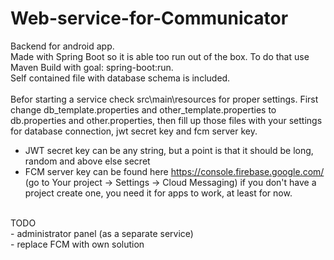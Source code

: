 # Web-service-for-Communicator
Backend for android app.<br />
Made with Spring Boot so it is able too run out of the box. To do that use Maven Build with goal: spring-boot:run.<br />
Self contained file with database schema is included.<br />
<br />
Befor starting a service check src\main\resources for proper settings. 
First change db_template.properties and other_template.properties to db.properties and other.properties, 
then fill up those files with your settings for database connection, jwt secret key and fcm server key.<br />
- JWT secret key can be any string, but a point is that it should be long, random and above else secret<br />
- FCM server key can be found here https://console.firebase.google.com/ (go to Your project -> Settings -> Cloud Messaging) if you don't have a project create one, you need it for apps to work, at least for now.
<br />
TODO <br />
- administrator panel (as a separate service)<br />
- replace FCM with own solution
<br />